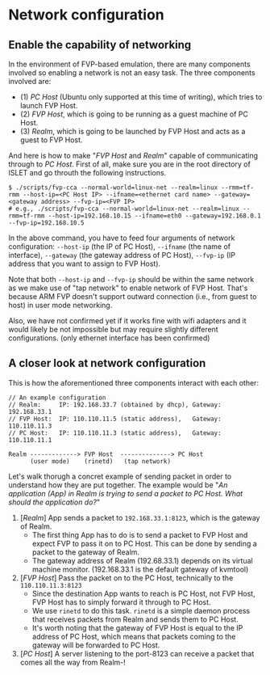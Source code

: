 # Network configuration

## Enable the capability of networking

In the environment of FVP-based emulation, there are many components involved so enabling a network is not an easy task.
The three components involved are:
- (1) *PC Host* (Ubuntu only supported at this time of writing), which tries to launch FVP Host.
- (2) *FVP Host*, which is going to be running as a guest machine of PC Host.
- (3) *Realm*, which is going to be launched by FVP Host and acts as a guest to FVP Host.

And here is how to make "*FVP Host* and *Realm*" capable of communicating through to *PC Host*.
First of all, make sure you are in the root directory of ISLET and go throuth the following instructions.
```
$ ./scripts/fvp-cca --normal-world=linux-net --realm=linux --rmm=tf-rmm --host-ip=<PC Host IP> --ifname=<ethernet card name> --gateway=<gateway address> --fvp-ip=<FVP IP>
# e.g., ./scripts/fvp-cca --normal-world=linux-net --realm=linux --rmm=tf-rmm --host-ip=192.168.10.15 --ifname=eth0 --gateway=192.168.0.1 --fvp-ip=192.168.10.5
```

In the above command, you have to feed four arguments of network configuration: `--host-ip` (the IP of PC Host), `--ifname` (the name of interface), `--gateway` (the gateway address of PC Host), `--fvp-ip` (IP address that you want to assign to FVP Host).

Note that both `--host-ip` and `--fvp-ip` should be within the same network as we make use of "tap network" to enable network of FVP Host. That's because ARM FVP doesn't support outward connection (i.e., from guest to host) in user mode networking.

Also, we have not confirmed yet if it works fine with wifi adapters and it would likely be not impossible but may require slightly different configurations. (only ethernet interface has been confirmed)

## A closer look at network configuration

This is how the aforementioned three components interact with each other:
```
// An example configuration
// Realm:     IP: 192.168.33.7 (obtained by dhcp), Gateway: 192.168.33.1
// FVP Host:  IP: 110.110.11.5 (static address),   Gateway: 110.110.11.3
// PC Host:   IP: 110.110.11.3 (static address),   Gateway: 110.110.11.1

Realm -------------> FVP Host  --------------> PC Host
      (user mode)    (rinetd)   (tap network)
```

Let's walk thorugh a concret example of sending packet in order to understand how they are put together.
The example would be "*An application (App) in Realm is trying to send a packet to PC Host. What should the application do?*"

1. [*Realm*] App sends a packet to `192.168.33.1:8123`, which is the gateway of Realm.
    - The first thing App has to do is to send a packet to FVP Host and expect FVP to pass it on to PC Host. This can be done by sending a packet to the gateway of Realm.
    - The gateway address of Realm (192.68.33.1) depends on its virtual machine monitor. (192.168.33.1 is the default gateway of kvmtool)
2. [*FVP Host*] Pass the packet on to the PC Host, technically to the `110.110.11.3:8123`
    - Since the destination App wants to reach is PC Host, not FVP Host, FVP Host has to simply forward it through to PC Host.
    - We use `rinetd` to do this task. `rinetd` is a simple daemon process that receives packets from Realm and sends them to PC Host.
    - It's worth noting that the gateway of FVP Host is equal to the IP address of PC Host, which means that packets coming to the gateway will be forwarded to PC Host.
3. [*PC Host*] A server listening to the port-8123 can receive a packet that comes all the way from Realm-!
